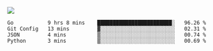 <p>
<img src="https://github-readme-stats.vercel.app/api?username=cozgerest&show_icons=true&hide_border=false" />
</p>

<!--START_SECTION:waka-->
```text
Go           9 hrs 8 mins    ████████████████████████░   96.26 % 
Git Config   13 mins         ▓░░░░░░░░░░░░░░░░░░░░░░░░   02.31 % 
JSON         4 mins          ▒░░░░░░░░░░░░░░░░░░░░░░░░   00.74 % 
Python       3 mins          ▒░░░░░░░░░░░░░░░░░░░░░░░░   00.69 % 
```
<!--END_SECTION:waka-->

